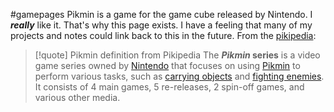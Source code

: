 #gamepages
Pikmin is a game for the game cube released by Nintendo. I ***really*** like it. That's why this page exists. I have a feeling that many of my projects and notes could link back to this in the future. From the [pikipedia](https://pikminwiki.com):

>[!quote] Pikmin definition from Pikipedia
>The **_Pikmin_ series** is a video game series owned by [Nintendo](https://www.pikminwiki.com/Nintendo "Nintendo") that focuses on using [Pikmin](https://www.pikminwiki.com/Pikmin_family "Pikmin family") to perform various tasks, such as [carrying objects](https://www.pikminwiki.com/Carry "Carry") and [fighting enemies](https://www.pikminwiki.com/Combat "Combat"). It consists of 4 main games, 5 re-releases, 2 spin-off games, and various other media.


